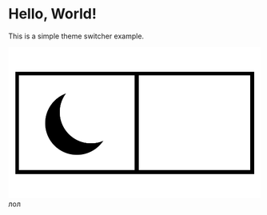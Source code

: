 <!DOCTYPE html>
<html lang="ru">
<head>
  <meta charset="UTF-8">
  <meta name="viewport" content="width=device-width, initial-scale=1.0">
  <title>Theme Switcher</title>
  <link rel="stylesheet" href="style/styles.css">
</head>
<body>
  <h1>Hello, World!</h1>
  <p>This is a simple theme switcher example.</p>
  <img id="theme-switcher" src="script/light.png">
  лол
  <script src="script/main.js"></script>
</body>
</html>
